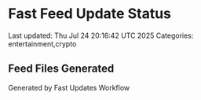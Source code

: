 # Fast Feed Update Status
Last updated: Thu Jul 24 20:16:42 UTC 2025
Categories: entertainment,crypto

## Feed Files Generated

Generated by Fast Updates Workflow
